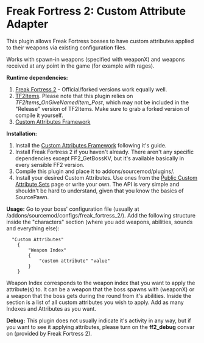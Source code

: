 # Freak Fortress 2: Custom Attribute Adapter

This plugin allows Freak Fortress bosses to have custom attributes applied to their weapons via existing configuration files.

Works with spawn-in weapons (specified with weaponX) and weapons received at any point in the game (for example with rages).

**Runtime dependencies:**
1. [Freak Fortress 2](https://forums.alliedmods.net/forumdisplay.php?f=154) - Official/forked versions work equally well.
2. [TF2Items](https://github.com/asherkin/TF2Items). Please note that this plugin relies on *TF2Items_OnGiveNamedItem_Post*, which may not be included in the "Release" version of TF2Items. Make sure to grab a forked version of compile it yourself.
3. [Custom Attributes Framework](https://github.com/nosoop/SM-TFCustAttr)

**Installation:**

1. Install the [Custom Attributes Framework](https://github.com/nosoop/SM-TFCustAttr) following it's guide.
2. Install Freak Fortress 2 if you haven't already. There aren't any specific dependencies except FF2_GetBossKV, but it's available basically in every sensible FF2 version.
3. Compile this plugin and place it to addons/sourcemod/plugins/.
4. Install your desired Custom Attributes. Use ones from the [Public Custom Attribute Sets](https://github.com/nosoop/SM-TFCustAttr/wiki/Public-Custom-Attribute-Sets) page or write your own. The API is very simple and shouldn't be hard to understand, given that you know the basics of SourcePawn.

**Usage:**
Go to your boss' configuration file (usually at /addons/sourcemod/configs/freak_fortress_2/).
Add the following structure inside the "characters" section (where you add weapons, abilities, sounds and everything else):

```
  "Custom Attributes"
	{
		"Weapon Index"
		{
			"custom attribute" "value"
		}
	}
```
Weapon Index corresponds to the weapon index that you want to apply the attribute(s) to. It can be a weapon that the boss spawns with (weaponX) or a weapon that the boss gets during the round from it's abilities. Inside the section is a list of all custom attributes you wish to apply. Add as many Indexes and Attributes as you want.

**Debug:**
This plugin does not usually indicate it's activity in any way, but if you want to see it applying attributes, please turn on the **ff2_debug** convar on (provided by Freak Fortress 2).
